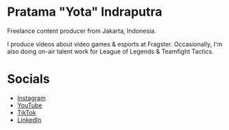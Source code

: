# Pratama "Yota" Indraputra

Freelance content producer from Jakarta, Indonesia.

I produce videos about video games & esports at Fragster.
Occasionally, I'm also doing on-air talent work for League of Legends & Teamfight Tactics.



# Socials

* [Instagram](https://www.instagram.com/yotalogy)
* [YouTube](https://www.youtube.com/@Yotalogy)
* [TikTok](https://www.tiktok.com/@yotalogy)
* [LinkedIn](https://www.linkedin.com/in/yota9682)
